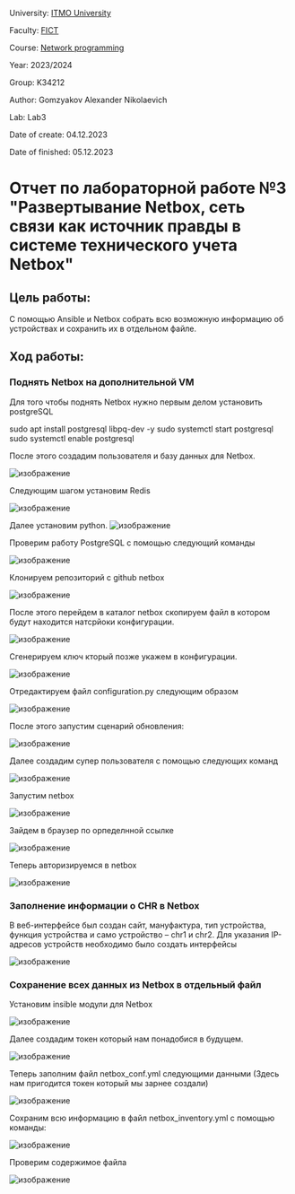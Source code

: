 University: [ITMO University](https://itmo.ru/ru/)

Faculty: [FICT](https://fict.itmo.ru)

Course: [Network programming](https://github.com/itmo-ict-faculty/network-programming)

Year: 2023/2024

Group: K34212

Author: Gomzyakov Alexander Nikolaevich

Lab: Lab3

Date of create: 04.12.2023

Date of finished: 05.12.2023

# Отчет по лабораторной работе №3 "Развертывание Netbox, сеть связи как источник правды в системе технического учета Netbox" #

## Цель работы: ##
С помощью Ansible и Netbox собрать всю возможную информацию об устройствах и сохранить их в отдельном файле.

## Ход работы: ##

### Поднять Netbox на дополнительной VM ###
Для того чтобы поднять Netbox нужно первым делом установить postgreSQL

sudo apt install postgresql libpq-dev -y
sudo systemctl start postgresql
sudo systemctl enable postgresql

После этого создадим пользователя и базу данных для Netbox.

![изображение](https://github.com/fiji6479/2023_2024-network_programming-k34212-gomzyakov_a_n/assets/71012423/16bc8a52-cfc7-4a30-974b-7811772196b8)

Следующим шагом установим Redis 

![изображение](https://github.com/fiji6479/2023_2024-network_programming-k34212-gomzyakov_a_n/assets/71012423/3c34f9f8-8597-48d8-a8e3-38dda638e363)

Далее установим python.
![изображение](https://github.com/fiji6479/2023_2024-network_programming-k34212-gomzyakov_a_n/assets/71012423/117d6622-0481-48fa-916b-25e3247f6bda)

Проверим работу PostgreSQL с помощью следующий команды 

![изображение](https://github.com/fiji6479/2023_2024-network_programming-k34212-gomzyakov_a_n/assets/71012423/02ad354a-662c-4c10-8ef0-0c1f758d61c5)

Клонируем репозиторий с github netbox

![изображение](https://github.com/fiji6479/2023_2024-network_programming-k34212-gomzyakov_a_n/assets/71012423/501bd505-e379-4136-aaec-618665ccf6fa)


После этого перейдем в каталог netbox скопируем файл в котором будут находится натсрйоки конфигурации.

![изображение](https://github.com/fiji6479/2023_2024-network_programming-k34212-gomzyakov_a_n/assets/71012423/ee0201c4-b651-45d4-bfa2-6304e5047aeb)

Сгенерируем ключ кторый позже укажем в конфигурации.

![изображение](https://github.com/fiji6479/2023_2024-network_programming-k34212-gomzyakov_a_n/assets/71012423/4b094eb9-52ff-4cef-a02b-852c7d1e6b42)

Отредактируем файл configuration.py следующим образом

![изображение](https://github.com/fiji6479/2023_2024-network_programming-k34212-gomzyakov_a_n/assets/71012423/4d6053f7-16a3-4a75-a65d-82584a524c26)

После этого запустим сценарий обновления:

![изображение](https://github.com/fiji6479/2023_2024-network_programming-k34212-gomzyakov_a_n/assets/71012423/03b698a5-aa3c-4d02-b7f8-c93219d7f7c1)

Далее создадим супер пользователя с помощью следующих команд

![изображение](https://github.com/fiji6479/2023_2024-network_programming-k34212-gomzyakov_a_n/assets/71012423/2070c228-1842-4a88-af2d-20e57526303e)

Запустим netbox

![изображение](https://github.com/fiji6479/2023_2024-network_programming-k34212-gomzyakov_a_n/assets/71012423/07dd8e09-575e-459e-9a17-b0102e8762f3)

Зайдем в браузер по орпеделнной ссылке

![изображение](https://github.com/fiji6479/2023_2024-network_programming-k34212-gomzyakov_a_n/assets/71012423/d649148d-52ae-44d5-8dd6-eaae5952cb08)

Теперь авторизируемся в netbox

![изображение](https://github.com/fiji6479/2023_2024-network_programming-k34212-gomzyakov_a_n/assets/71012423/94957c27-918b-4b93-bfc3-31251d89855a)

### Заполнение информации о CHR в Netbox ###
В веб-интерфейсе был создан сайт, мануфактура, тип устройства, функция устройства и само устройство – chr1 и chr2. Для указания IP-адресов устройств необходимо было создать интерфейсы

![изображение](https://github.com/fiji6479/2023_2024-network_programming-k34212-gomzyakov_a_n/assets/71012423/b5dbe90b-3eed-484c-85a2-793c01ad3416)

### Сохранение всех данных из Netbox в отдельный файл ###

Установим insible модули для Netbox

![изображение](https://github.com/fiji6479/2023_2024-network_programming-k34212-gomzyakov_a_n/assets/71012423/2bd78d86-1cdc-473c-9f6d-ea5e4f74a55a)

Далее создадим токен который нам понадобися в будущем.

![изображение](https://github.com/fiji6479/2023_2024-network_programming-k34212-gomzyakov_a_n/assets/71012423/488e3cf0-2b0b-40e7-9b73-a0a61d7d3afa)

Теперь заполним файл netbox_conf.yml следующими данными (Здесь нам пригодится токен который мы зарнее создали)

![изображение](https://github.com/fiji6479/2023_2024-network_programming-k34212-gomzyakov_a_n/assets/71012423/82e3ef44-d57e-4792-b0b2-5ca99729dd92)

Сохраним всю информацию в файл netbox_inventory.yml с помощью команды:

![изображение](https://github.com/fiji6479/2023_2024-network_programming-k34212-gomzyakov_a_n/assets/71012423/f4551793-8492-42b0-9260-350792305986)

Проверим содержимое файла

![изображение](https://github.com/fiji6479/2023_2024-network_programming-k34212-gomzyakov_a_n/assets/71012423/392e17d5-edc6-4102-b247-3695e57dbf94)

